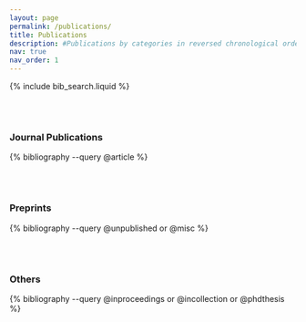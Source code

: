 ```yaml
---
layout: page
permalink: /publications/
title: Publications
description: #Publications by categories in reversed chronological order. #generated by jekyll-scholar.
nav: true
nav_order: 1
---
```


<!-- _pages/publications.md -->

<!-- Bibsearch Feature -->

{% include bib_search.liquid %}

<div class="publications">

<br><br><h3>Journal Publications</h3>
{% bibliography --query @article %}

<br><br><h3>Preprints</h3>
{% bibliography --query @unpublished or @misc %}

<br><br><h3>Others</h3>
{% bibliography --query @inproceedings or @incollection or @phdthesis %}

</div>
